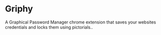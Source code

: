 # Griphy
A Graphical Password Manager chrome extension that saves your websites credentials and locks them using pictorials..
